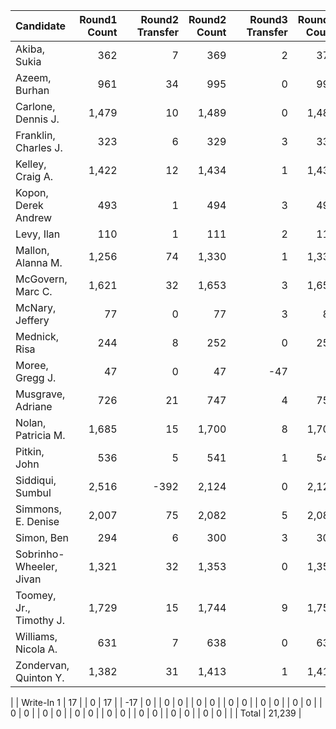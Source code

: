 |               Candidate | Round1 Count |   | Round2 Transfer | Round2 Count |   | Round3 Transfer | Round3 Count |   | Round4 Transfer | Round4 Count |   | Round5 Transfer | Round5 Count |   | Round6 Transfer | Round6 Count |   | Round7 Transfer | Round7 Count |   | Round8 Transfer | Round8 Count |   | Round9 Transfer | Round9 Count |   | Round10 Transfer | Round10 Count |   | Round11 Transfer | Round11 Count |   | Round12 Transfer | Round12 Count |   | Round13 Transfer | Round13 Count |   | Round14 Transfer | Round14 Count |   | Round15 Transfer | Round15 Count |
|:------------------------|-------------:|--:|----------------:|-------------:|--:|----------------:|-------------:|--:|----------------:|-------------:|--:|----------------:|-------------:|--:|----------------:|-------------:|--:|----------------:|-------------:|--:|----------------:|-------------:|--:|----------------:|-------------:|--:|-----------------:|--------------:|--:|-----------------:|--------------:|--:|-----------------:|--------------:|--:|-----------------:|--------------:|--:|-----------------:|--------------:|--:|-----------------:|--------------:|
|            Akiba, Sukia |          362 |   |               7 |          369 |   |               2 |          371 |   |               5 |          376 |   |               8 |          384 |   |               3 |          387 |   |              11 |          398 |   |              17 |          415 |   |            -415 |            0 |   |                0 |             0 |   |                0 |             0 |   |                0 |             0 |   |                0 |             0 |   |                0 |             0 |   |                0 |             0 |
|           Azeem, Burhan |          961 |   |              34 |          995 |   |               0 |          995 |   |               3 |          998 |   |               2 |        1,000 |   |              11 |        1,011 |   |              10 |        1,021 |   |              31 |        1,052 |   |              76 |        1,128 |   |               18 |         1,146 |   |               17 |         1,163 |   |               53 |         1,216 |   |              126 |         1,342 |   |           -1,342 |             0 |   |                0 |             0 |
|      Carlone, Dennis J. |        1,479 |   |              10 |        1,489 |   |               0 |        1,489 |   |               0 |        1,489 |   |              13 |        1,502 |   |              26 |        1,528 |   |              18 |        1,546 |   |              28 |        1,574 |   |              12 |        1,586 |   |               63 |         1,649 |   |               78 |         1,727 |   |               95 |         1,822 |   |               40 |         1,862 |   |               62 |         1,924 |   |              200 |         2,124 |
|    Franklin, Charles J. |          323 |   |               6 |          329 |   |               3 |          332 |   |               5 |          337 |   |               7 |          344 |   |               5 |          349 |   |              21 |          370 |   |            -370 |            0 |   |               0 |            0 |   |                0 |             0 |   |                0 |             0 |   |                0 |             0 |   |                0 |             0 |   |                0 |             0 |   |                0 |             0 |
|        Kelley, Craig A. |        1,422 |   |              12 |        1,434 |   |               1 |        1,435 |   |               3 |        1,438 |   |               9 |        1,447 |   |               9 |        1,456 |   |               8 |        1,464 |   |              17 |        1,481 |   |              14 |        1,495 |   |               70 |         1,565 |   |              110 |         1,675 |   |               70 |         1,745 |   |               62 |         1,807 |   |               57 |         1,864 |   |           -1,864 |             0 |
|     Kopon, Derek Andrew |          493 |   |               1 |          494 |   |               3 |          497 |   |               2 |          499 |   |              12 |          511 |   |               4 |          515 |   |               5 |          520 |   |              26 |          546 |   |              13 |          559 |   |             -559 |             0 |   |                0 |             0 |   |                0 |             0 |   |                0 |             0 |   |                0 |             0 |   |                0 |             0 |
|              Levy, Ilan |          110 |   |               1 |          111 |   |               2 |          113 |   |               4 |          117 |   |            -117 |            0 |   |               0 |            0 |   |               0 |            0 |   |               0 |            0 |   |               0 |            0 |   |                0 |             0 |   |                0 |             0 |   |                0 |             0 |   |                0 |             0 |   |                0 |             0 |   |                0 |             0 |
|       Mallon, Alanna M. |        1,256 |   |              74 |        1,330 |   |               1 |        1,331 |   |               3 |        1,334 |   |               4 |        1,338 |   |              25 |        1,363 |   |              13 |        1,376 |   |              19 |        1,395 |   |              60 |        1,455 |   |               20 |         1,475 |   |               25 |         1,500 |   |               52 |         1,552 |   |              220 |         1,772 |   |              352 |         2,124 |   |                0 |         2,124 |
|       McGovern, Marc C. |        1,621 |   |              32 |        1,653 |   |               3 |        1,656 |   |               7 |        1,663 |   |               2 |        1,665 |   |              18 |        1,683 |   |              12 |        1,695 |   |              24 |        1,719 |   |              19 |        1,738 |   |               15 |         1,753 |   |               32 |         1,785 |   |               38 |         1,823 |   |              151 |         1,974 |   |              150 |         2,124 |   |                0 |         2,124 |
|         McNary, Jeffery |           77 |   |               0 |           77 |   |               3 |           80 |   |             -80 |            0 |   |               0 |            0 |   |               0 |            0 |   |               0 |            0 |   |               0 |            0 |   |               0 |            0 |   |                0 |             0 |   |                0 |             0 |   |                0 |             0 |   |                0 |             0 |   |                0 |             0 |   |                0 |             0 |
|           Mednick, Risa |          244 |   |               8 |          252 |   |               0 |          252 |   |               6 |          258 |   |               2 |          260 |   |            -260 |            0 |   |               0 |            0 |   |               0 |            0 |   |               0 |            0 |   |                0 |             0 |   |                0 |             0 |   |                0 |             0 |   |                0 |             0 |   |                0 |             0 |   |                0 |             0 |
|         Moree, Gregg J. |           47 |   |               0 |           47 |   |             -47 |            0 |   |               0 |            0 |   |               0 |            0 |   |               0 |            0 |   |               0 |            0 |   |               0 |            0 |   |               0 |            0 |   |                0 |             0 |   |                0 |             0 |   |                0 |             0 |   |                0 |             0 |   |                0 |             0 |   |                0 |             0 |
|       Musgrave, Adriane |          726 |   |              21 |          747 |   |               4 |          751 |   |               5 |          756 |   |               1 |          757 |   |              29 |          786 |   |               4 |          790 |   |              23 |          813 |   |              26 |          839 |   |               25 |           864 |   |               12 |           876 |   |               35 |           911 |   |             -911 |             0 |   |                0 |             0 |   |                0 |             0 |
|      Nolan, Patricia M. |        1,685 |   |              15 |        1,700 |   |               8 |        1,708 |   |               4 |        1,712 |   |               5 |        1,717 |   |              30 |        1,747 |   |              18 |        1,765 |   |              35 |        1,800 |   |              24 |        1,824 |   |              118 |         1,942 |   |              124 |         2,066 |   |               58 |         2,124 |   |                0 |         2,124 |   |                0 |         2,124 |   |                0 |         2,124 |
|            Pitkin, John |          536 |   |               5 |          541 |   |               1 |          542 |   |               3 |          545 |   |               4 |          549 |   |              13 |          562 |   |              13 |          575 |   |              10 |          585 |   |              11 |          596 |   |               98 |           694 |   |             -694 |             0 |   |                0 |             0 |   |                0 |             0 |   |                0 |             0 |   |                0 |             0 |
|        Siddiqui, Sumbul |        2,516 |   |            -392 |        2,124 |   |               0 |        2,124 |   |               0 |        2,124 |   |               0 |        2,124 |   |               0 |        2,124 |   |               0 |        2,124 |   |               0 |        2,124 |   |               0 |        2,124 |   |                0 |         2,124 |   |                0 |         2,124 |   |                0 |         2,124 |   |                0 |         2,124 |   |                0 |         2,124 |   |                0 |         2,124 |
|      Simmons, E. Denise |        2,007 |   |              75 |        2,082 |   |               5 |        2,087 |   |               7 |        2,094 |   |               4 |        2,098 |   |              20 |        2,118 |   |               6 |        2,124 |   |               0 |        2,124 |   |               0 |        2,124 |   |                0 |         2,124 |   |                0 |         2,124 |   |                0 |         2,124 |   |                0 |         2,124 |   |                0 |         2,124 |   |                0 |         2,124 |
|              Simon, Ben |          294 |   |               6 |          300 |   |               3 |          303 |   |               2 |          305 |   |               5 |          310 |   |               1 |          311 |   |            -311 |            0 |   |               0 |            0 |   |               0 |            0 |   |                0 |             0 |   |                0 |             0 |   |                0 |             0 |   |                0 |             0 |   |                0 |             0 |   |                0 |             0 |
| Sobrinho-Wheeler, Jivan |        1,321 |   |              32 |        1,353 |   |               0 |        1,353 |   |               4 |        1,357 |   |               2 |        1,359 |   |              17 |        1,376 |   |              66 |        1,442 |   |              42 |        1,484 |   |              36 |        1,520 |   |               17 |         1,537 |   |               24 |         1,561 |   |               86 |         1,647 |   |              131 |         1,778 |   |              346 |         2,124 |   |                0 |         2,124 |
| Toomey, Jr., Timothy J. |        1,729 |   |              15 |        1,744 |   |               9 |        1,753 |   |               5 |        1,758 |   |               6 |        1,764 |   |               4 |        1,768 |   |              17 |        1,785 |   |              12 |        1,797 |   |              14 |        1,811 |   |               12 |         1,823 |   |               33 |         1,856 |   |               24 |         1,880 |   |               32 |         1,912 |   |               95 |         2,007 |   |              117 |         2,124 |
|     Williams, Nicola A. |          631 |   |               7 |          638 |   |               0 |          638 |   |               1 |          639 |   |               6 |          645 |   |              11 |          656 |   |              27 |          683 |   |              25 |          708 |   |              54 |          762 |   |               32 |           794 |   |               81 |           875 |   |             -875 |             0 |   |                0 |             0 |   |                0 |             0 |   |                0 |             0 |
|   Zondervan, Quinton Y. |        1,382 |   |              31 |        1,413 |   |               1 |        1,414 |   |               7 |        1,421 |   |              16 |        1,437 |   |              20 |        1,457 |   |              40 |        1,497 |   |              44 |        1,541 |   |              21 |        1,562 |   |               48 |         1,610 |   |              111 |         1,721 |   |              271 |         1,992 |   |               65 |         2,057 |   |               67 |         2,124 |   |                0 |         2,124 |
|
|              Write-In 1 |           17 |   |               0 |           17 |   |             -17 |            0 |   |               0 |            0 |   |               0 |            0 |   |               0 |            0 |   |               0 |            0 |   |               0 |            0 |   |               0 |            0 |   |                0 |             0 |   |                0 |             0 |   |                0 |             0 |   |                0 |             0 |   |                0 |             0 |   |                0 |             0 |
|
|                   Total |       21,239 |
